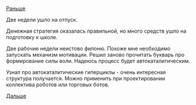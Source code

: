 [Раньше](2016.08.10.md)

Две недели ушло на отпуск.

Денежная стратегия оказалась правильной, но много средств ушло на подготовку к школе.

Две рабочие недели неистово филоню.
Похоже мне необходимо запускать механизм мотивации.
Решил заново прочитать букварь про формирование силы воли.
Надеюсь процесс будет автокаталитическим.

Узнал про автокаталитические гиперциклы - очень интересная структура получается. Можно применить при проектировании коллектива роботов или торговых ботов.

[Дальше](2016.09.06.md)
